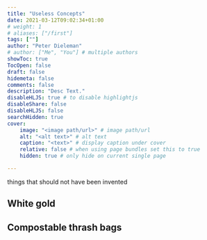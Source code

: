 ```yaml
---
title: "Useless Concepts"
date: 2021-03-12T09:02:34+01:00
# weight: 1
# aliases: ["/first"]
tags: [""]
author: "Peter Dieleman"
# author: ["Me", "You"] # multiple authors
showToc: true
TocOpen: false
draft: false
hidemeta: false
comments: false
description: "Desc Text."
disableHLJS: true # to disable highlightjs
disableShare: false
disableHLJS: false
searchHidden: true
cover:
    image: "<image path/url>" # image path/url
    alt: "<alt text>" # alt text
    caption: "<text>" # display caption under cover
    relative: false # when using page bundles set this to true
    hidden: true # only hide on current single page

---
```


things that should not have been invented

## White gold

## Compostable thrash bags

